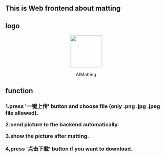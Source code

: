 ## This is Web frontend about matting

## logo
<div align=center>
<img src="https://github.com/HymEric/AIWebMatting/blob/master/web/logo.png" width="100" hegiht="100"  />
<p>AIMatting</p>
</div>

## function
<h3>
    <p>
        1.press '一键上传' button and choose file (only .png .jpg .jpeg file allowed).
    </p>
        <p>
            2.send picture to the backend  automatically.
        </p>
    <p>
        3.show the picture after matting.
    </p>
    <p>
        4,press '点击下载' button if you want to download.
    </p>
</h3>
